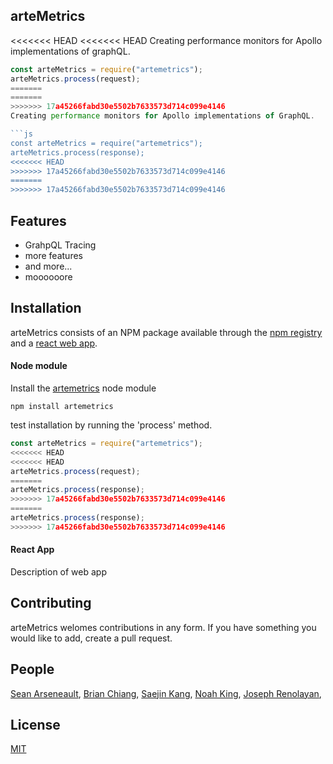 ## arteMetrics

<<<<<<< HEAD
<<<<<<< HEAD
Creating performance monitors for Apollo implementations of graphQL.

```js
const arteMetrics = require("artemetrics");
arteMetrics.process(request);
=======
=======
>>>>>>> 17a45266fabd30e5502b7633573d714c099e4146
Creating performance monitors for Apollo implementations of GraphQL.

```js
const arteMetrics = require("artemetrics");
arteMetrics.process(response);
<<<<<<< HEAD
>>>>>>> 17a45266fabd30e5502b7633573d714c099e4146
=======
>>>>>>> 17a45266fabd30e5502b7633573d714c099e4146
```

## Features

- GrahpQL Tracing
- more features
- and more...
- moooooore

## Installation

arteMetrics consists of an NPM package available through the
[npm registry](https://www.npmjs.com/) and a [react web app](https://reactjs.org/).

#### Node module

Install the [artemetrics](https://www.npmjs.com/package/artemetrics) node module

```
npm install artemetrics
```

test installation by running the 'process' method.

```javascript
const arteMetrics = require("artemetrics");
<<<<<<< HEAD
<<<<<<< HEAD
arteMetrics.process(request);
=======
arteMetrics.process(response);
>>>>>>> 17a45266fabd30e5502b7633573d714c099e4146
=======
arteMetrics.process(response);
>>>>>>> 17a45266fabd30e5502b7633573d714c099e4146
```

#### React App

Description of web app

## Contributing

arteMetrics welomes contributions in any form. If you have something you would like to add, create a pull request.

## People

[Sean Arseneault](https://github.com/itsmesean),
[Brian Chiang](https://github.com/ch-brian),
[Saejin Kang](https://github.com/skang1004),
[Noah King](https://github.com/code-ark),
[Joseph Renolayan](https://github.com/jodaisu),

## License

[MIT](LICENSE)

[npm-image]: **
[npm-url]: https://www.npmjs.com/package/artemetrics
[downloads-image]: **
[downloads-url]: https://npmjs.org/package/artemetrics
